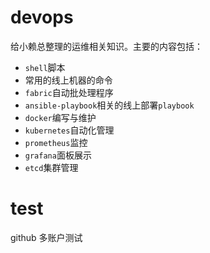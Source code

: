 # devops
给小赖总整理的运维相关知识。主要的内容包括：
- `shell`脚本
- 常用的线上机器的命令
- `fabric`自动批处理程序
- `ansible-playbook`相关的线上部署`playbook`
- `docker`编写与维护
- `kubernetes`自动化管理
- `prometheus`监控
- `grafana`面板展示
- `etcd`集群管理

# test
github 多账户测试

